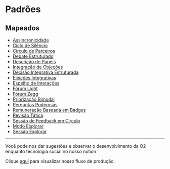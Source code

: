 # Padrões

## Mapeados
* [Assincronicidade](./assincronicidade.md)
* [Ciclo de Silêncio](./ciclo-de-silencio.md)
* [Círculo de Parceiros](./circulo-de-parceiros.md)
* [Debate Estruturado](./debate-estruturado.md)
* [Descrição de Papéis](./descricao-de-papeis.md)
* [Integração de Objeções](./integracao-objecoes.md)
* [Decisão Integrativa Estruturada](./decisao-integrativa.md)
* [Eleições Integrativas](./eleicoes-integrativas.md)
* [Espelho de Interações](./espelho-de-interacoes.md)
* [Fórum Light](./forum-light.md)
* [Fórum Zegg](./forum-zegg.md)
* [Priorização Bimodal](./priorizacao-bimodal.md)
* [Perguntas Poderosas](./perguntas-poderosas.md)
* [Remuneração Baseada em Badges](./remuneracao-baseada-em-badges.md)
* [Revisão Tática](./revisao-tatica.md)
* [Sessão de Feedback em Círculo](./sessao-de-feedback-em-circulo.md)
* [Modo Explorar](./modo-explorar.md)
* [Sessão Explorar](./sessao-explorar.md)
---

Você pode nos dar sugestões e observar o desenvolvimento da O2 enquanto tecnologia social no nosso notion

Clique [aqui](https://www.notion.so/targetteal/e9d33672f1ca462ab169a6405227e607?v=a297812e7c4549888efa3be3d5ed4f97) para visualizar nosso fluxo de produção.
